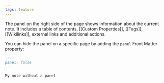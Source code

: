```yaml
---
tags: feature
---
```


The panel on the right side of the page shows information about the current note. It includes a table of contents, [[Custom Properties]], [[Tags]], [[Wikilinks]], external links and additional actions.

You can hide the panel on a specific page by adding the `panel` Front Matter property:

```markdown
---
panel: false
---

My note without a panel
```
